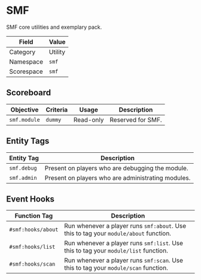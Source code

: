 # SMF
SMF core utilities and exemplary pack.

Field       | Value
----------- | -----
Category    | Utility
Namespace   | `smf`
Scorespace  | `smf`

## Scoreboard
Objective       | Criteria  | Usage     | Description
--------------- | --------- | --------- | -----------
`smf.module`    | `dummy`   | Read-only | Reserved for SMF.

## Entity Tags
Entity Tag  | Description
----------- | -----------
`smf.debug` | Present on players who are debugging the module.
`smf.admin` | Present on players who are administrating modules.

## Event Hooks
Function Tag        | Description
------------------- | -----------
`#smf:hooks/about`  | Run whenever a player runs `smf:about`. Use this to tag your `module/about` function.
`#smf:hooks/list`   | Run whenever a player runs `smf:list`. Use this to tag your `module/list` function.
`#smf:hooks/scan`   | Run whenever a player runs `smf:scan`. Use this to tag your `module/scan` function.
